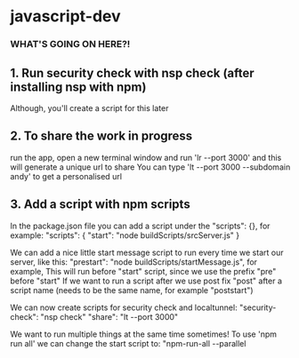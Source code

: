 # javascript-dev

### WHAT'S GOING ON HERE?!


## 1. Run security check with nsp check (after installing nsp with npm)
Although, you'll create a script for this later

## 2. To share the work in progress
run the app, open a new terminal window and run 'lr --port 3000'
and this will generate a unique url to share
You can type 'lt --port 3000 --subdomain andy' to get a personalised url

## 3. Add a script with npm scripts
In the package.json file you can add a script under the "scripts": {}, for example:
"scripts": {
    "start": "node buildScripts/srcServer.js"
}

We can add a nice little start message script to run every time we start our server, like this:
"prestart": "node buildScripts/startMessage.js", for example,
This will run before "start" script, since we use the prefix "pre" before "start"
If we want to run a script after we use post fix "post" after a script name
(needs to be the same name, for example "poststart")

We can now create scripts for security check and localtunnel:
"security-check": "nsp check"
"share": "lt --port 3000"

We want to run multiple things at the same time sometimes!
To use 'npm run all' we can change the start script to: "npm-run-all --parallel <script> <script>"
For example "npm-run-all --parallel security-check open-src"
(To run "silently" type: npm start -s)


@see package.json for all scripts

## 4. Transpilers?!

Babel to transpile the latest version of javascript down to ES5 (for those who don't support ES6)
Add a .babelrc file and add
{
    "presets":["latest"]
}

To use babel we need to add it to our package.json file, specifically to the prestart script:
"prestart": "babel-node buildSc...."
We can use it for our src server too:
"open-src": "babel-node buildScript..."

## 5. Bundling
Nowadays you need to bundle up code that the browser can consume,
but you can also use a bundler create different file structures

# 5.1 Module format
ES6 modules is a standardized, statically analyzable
(improved autocomplete, intelligent refactoring, fail fast, tree shaking)
Tree shaking = dead code elimination
ES6 is easy to read (named imports, defaults exports)

# 5.2 The bundler -- Webpack
Webpack bundle all our assets up into a single file that runs in our target environment, for example the web.
We will configure webpack in a js file (like webpack.config.js)

@see webpack.config.dev.js

# 5.3 Configure express to use webpack


